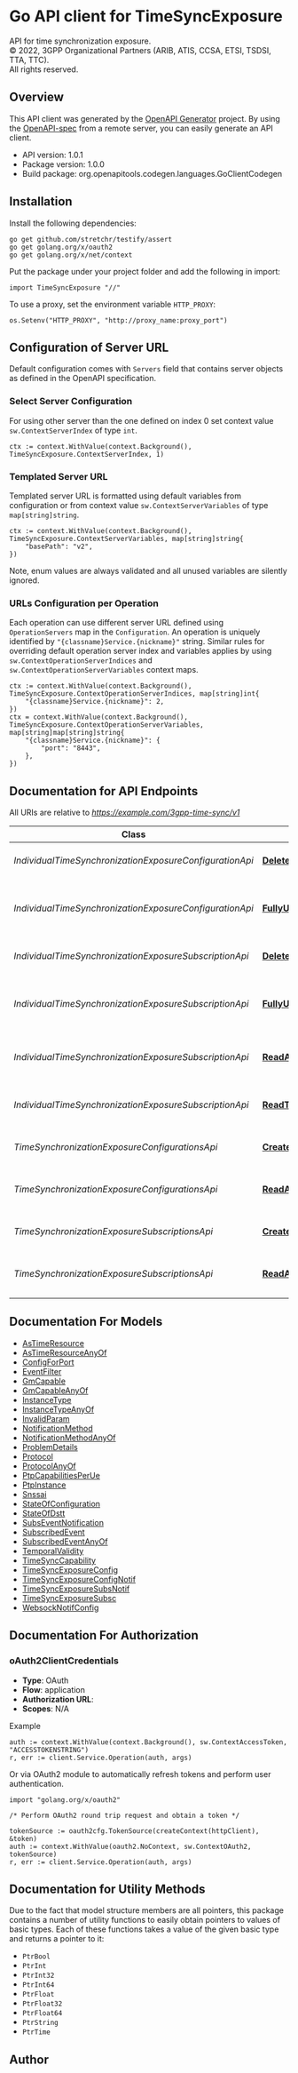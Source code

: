 # Go API client for TimeSyncExposure

API for time synchronization exposure.  
© 2022, 3GPP Organizational Partners (ARIB, ATIS, CCSA, ETSI, TSDSI, TTA, TTC).  
All rights reserved.


## Overview
This API client was generated by the [OpenAPI Generator](https://openapi-generator.tech) project.  By using the [OpenAPI-spec](https://www.openapis.org/) from a remote server, you can easily generate an API client.

- API version: 1.0.1
- Package version: 1.0.0
- Build package: org.openapitools.codegen.languages.GoClientCodegen

## Installation

Install the following dependencies:

```shell
go get github.com/stretchr/testify/assert
go get golang.org/x/oauth2
go get golang.org/x/net/context
```

Put the package under your project folder and add the following in import:

```golang
import TimeSyncExposure "//"
```

To use a proxy, set the environment variable `HTTP_PROXY`:

```golang
os.Setenv("HTTP_PROXY", "http://proxy_name:proxy_port")
```

## Configuration of Server URL

Default configuration comes with `Servers` field that contains server objects as defined in the OpenAPI specification.

### Select Server Configuration

For using other server than the one defined on index 0 set context value `sw.ContextServerIndex` of type `int`.

```golang
ctx := context.WithValue(context.Background(), TimeSyncExposure.ContextServerIndex, 1)
```

### Templated Server URL

Templated server URL is formatted using default variables from configuration or from context value `sw.ContextServerVariables` of type `map[string]string`.

```golang
ctx := context.WithValue(context.Background(), TimeSyncExposure.ContextServerVariables, map[string]string{
	"basePath": "v2",
})
```

Note, enum values are always validated and all unused variables are silently ignored.

### URLs Configuration per Operation

Each operation can use different server URL defined using `OperationServers` map in the `Configuration`.
An operation is uniquely identified by `"{classname}Service.{nickname}"` string.
Similar rules for overriding default operation server index and variables applies by using `sw.ContextOperationServerIndices` and `sw.ContextOperationServerVariables` context maps.

```golang
ctx := context.WithValue(context.Background(), TimeSyncExposure.ContextOperationServerIndices, map[string]int{
	"{classname}Service.{nickname}": 2,
})
ctx = context.WithValue(context.Background(), TimeSyncExposure.ContextOperationServerVariables, map[string]map[string]string{
	"{classname}Service.{nickname}": {
		"port": "8443",
	},
})
```

## Documentation for API Endpoints

All URIs are relative to *https://example.com/3gpp-time-sync/v1*

Class | Method | HTTP request | Description
------------ | ------------- | ------------- | -------------
*IndividualTimeSynchronizationExposureConfigurationApi* | [**DeleteAnConfiguration**](docs/IndividualTimeSynchronizationExposureConfigurationApi.md#deleteanconfiguration) | **Delete** /{afId}/subscriptions/{subscriptionId}/configurations/{instanceReference} | Deletes an already existing configuration
*IndividualTimeSynchronizationExposureConfigurationApi* | [**FullyUpdateAnConfiguration**](docs/IndividualTimeSynchronizationExposureConfigurationApi.md#fullyupdateanconfiguration) | **Put** /{afId}/subscriptions/{subscriptionId}/configurations/{instanceReference} | Fully updates/replaces an existing configuration resource
*IndividualTimeSynchronizationExposureSubscriptionApi* | [**DeleteAnSubscription**](docs/IndividualTimeSynchronizationExposureSubscriptionApi.md#deleteansubscription) | **Delete** /{afId}/subscriptions/{subscriptionId} | Deletes an already existing subscription
*IndividualTimeSynchronizationExposureSubscriptionApi* | [**FullyUpdateAnSubscription**](docs/IndividualTimeSynchronizationExposureSubscriptionApi.md#fullyupdateansubscription) | **Put** /{afId}/subscriptions/{subscriptionId} | Fully updates/replaces an existing subscription resource
*IndividualTimeSynchronizationExposureSubscriptionApi* | [**ReadAnSubscription**](docs/IndividualTimeSynchronizationExposureSubscriptionApi.md#readansubscription) | **Get** /{afId}/subscriptions/{subscriptionId} | read an active subscription for the AF and the subscription Id
*IndividualTimeSynchronizationExposureSubscriptionApi* | [**ReadTimeSynSubscription**](docs/IndividualTimeSynchronizationExposureSubscriptionApi.md#readtimesynsubscription) | **Get** /{afId}/subscriptions/{subscriptionId}/configurations/{instanceReference} | read an active subscription for the AF and the subscription Id
*TimeSynchronizationExposureConfigurationsApi* | [**CreateNewConfirguation**](docs/TimeSynchronizationExposureConfigurationsApi.md#createnewconfirguation) | **Post** /{afId}/subscriptions/{subscriptionId}/configurations | Creates a new configuration resource
*TimeSynchronizationExposureConfigurationsApi* | [**ReadAllConfirguations**](docs/TimeSynchronizationExposureConfigurationsApi.md#readallconfirguations) | **Get** /{afId}/subscriptions/{subscriptionId}/configurations | read all of the active configurations for the AF
*TimeSynchronizationExposureSubscriptionsApi* | [**CreateNewSubscription**](docs/TimeSynchronizationExposureSubscriptionsApi.md#createnewsubscription) | **Post** /{afId}/subscriptions | Creates a new subscription resource
*TimeSynchronizationExposureSubscriptionsApi* | [**ReadAllSubscriptions**](docs/TimeSynchronizationExposureSubscriptionsApi.md#readallsubscriptions) | **Get** /{afId}/subscriptions | read all of the active subscriptions for the AF


## Documentation For Models

 - [AsTimeResource](docs/AsTimeResource.md)
 - [AsTimeResourceAnyOf](docs/AsTimeResourceAnyOf.md)
 - [ConfigForPort](docs/ConfigForPort.md)
 - [EventFilter](docs/EventFilter.md)
 - [GmCapable](docs/GmCapable.md)
 - [GmCapableAnyOf](docs/GmCapableAnyOf.md)
 - [InstanceType](docs/InstanceType.md)
 - [InstanceTypeAnyOf](docs/InstanceTypeAnyOf.md)
 - [InvalidParam](docs/InvalidParam.md)
 - [NotificationMethod](docs/NotificationMethod.md)
 - [NotificationMethodAnyOf](docs/NotificationMethodAnyOf.md)
 - [ProblemDetails](docs/ProblemDetails.md)
 - [Protocol](docs/Protocol.md)
 - [ProtocolAnyOf](docs/ProtocolAnyOf.md)
 - [PtpCapabilitiesPerUe](docs/PtpCapabilitiesPerUe.md)
 - [PtpInstance](docs/PtpInstance.md)
 - [Snssai](docs/Snssai.md)
 - [StateOfConfiguration](docs/StateOfConfiguration.md)
 - [StateOfDstt](docs/StateOfDstt.md)
 - [SubsEventNotification](docs/SubsEventNotification.md)
 - [SubscribedEvent](docs/SubscribedEvent.md)
 - [SubscribedEventAnyOf](docs/SubscribedEventAnyOf.md)
 - [TemporalValidity](docs/TemporalValidity.md)
 - [TimeSyncCapability](docs/TimeSyncCapability.md)
 - [TimeSyncExposureConfig](docs/TimeSyncExposureConfig.md)
 - [TimeSyncExposureConfigNotif](docs/TimeSyncExposureConfigNotif.md)
 - [TimeSyncExposureSubsNotif](docs/TimeSyncExposureSubsNotif.md)
 - [TimeSyncExposureSubsc](docs/TimeSyncExposureSubsc.md)
 - [WebsockNotifConfig](docs/WebsockNotifConfig.md)


## Documentation For Authorization



### oAuth2ClientCredentials


- **Type**: OAuth
- **Flow**: application
- **Authorization URL**: 
- **Scopes**: N/A

Example

```golang
auth := context.WithValue(context.Background(), sw.ContextAccessToken, "ACCESSTOKENSTRING")
r, err := client.Service.Operation(auth, args)
```

Or via OAuth2 module to automatically refresh tokens and perform user authentication.

```golang
import "golang.org/x/oauth2"

/* Perform OAuth2 round trip request and obtain a token */

tokenSource := oauth2cfg.TokenSource(createContext(httpClient), &token)
auth := context.WithValue(oauth2.NoContext, sw.ContextOAuth2, tokenSource)
r, err := client.Service.Operation(auth, args)
```


## Documentation for Utility Methods

Due to the fact that model structure members are all pointers, this package contains
a number of utility functions to easily obtain pointers to values of basic types.
Each of these functions takes a value of the given basic type and returns a pointer to it:

* `PtrBool`
* `PtrInt`
* `PtrInt32`
* `PtrInt64`
* `PtrFloat`
* `PtrFloat32`
* `PtrFloat64`
* `PtrString`
* `PtrTime`

## Author



